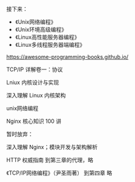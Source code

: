 接下来：





- 《Unix网络编程》
- 《Unix环境高级编程》
- 《Linux高性能服务器编程》
- 《Linux多线程服务器端编程》

https://awesome-programming-books.github.io/



TCP/IP 详解卷一：协议

Lniux 内核设计与实现

深入理解 Linux 内核架构

unix网络编程

Nginx 核心知识 100 讲



暂时放弃：

深入理解 Nginx；模块开发与架构解析

HTTP 权威指南           到第三章的代理，略

《TCP/IP网络编程》（尹圣雨著）   到第四章  略

